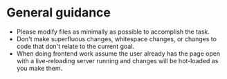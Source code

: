 # General guidance

- Please modify files as minimally as possible to accomplish the task.
- Don't make superfluous changes, whitespace changes, or changes to code that don't relate to the current goal.
- When doing frontend work assume the user already has the page open with a live-reloading server running and changes will be hot-loaded as you make them.


